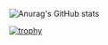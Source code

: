 ![Anurag's GitHub stats](https://github-readme-stats.vercel.app/api?username=jeasonzhan&show_icons=true)

[![trophy](https://github-profile-trophy.vercel.app/?username=jeasonzhan)](https://github.com/ryo-ma/github-profile-trophy)
